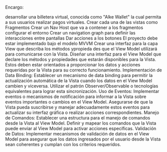 Encargo:

desarrollar una billetera virtual, conocida como "Alke Wallet" la cual permita a sus usuarios realizar pagos virtuales.
Crear cada una de las vistas como Fragmentos
Crear un Nav Host que va a contener a los fragmentos
configurar el entorno
Crear un navigation graph para definir las interacciones entre pantallas 
Dar acciones a los botones
El proyecto debe estar implementado bajo el modelo MVVM
Crear una interfaz para la capa View que describa los métodos ypropieda des que el View Model utilizará para comunicarse con la Vista.
Diseñar una interfaz para el View Model que declare los métodos y propiedades que estarán disponibles para la Vista. Estos deben estar
orientados a proporcionar los datos y acciones requeridas por la Vista para su correcto funcionamiento.
 Implementación de Data Binding:
Establecer un mecanismo de data binding para permitir la actualización automática de la Vista cuando los datos en el View Model cambien y
viceversa. Utilizar el patrón Observer/Observable o tecnologías equivalentes para lograr esta sincronización.
Uso de Eventos:
Implementar eventos o mecanismos de notificación para informar a la Vista sobre eventos importantes o cambios en el View Model. Asegurarse
de que la Vista pueda suscribirse y manejar adecuadamente estos eventos para actualizar su interfaz gráfica o realizar acciones correspondientes.
Manejo de Comandos:
Establecer una estructura para el manejo de comandos desde la Vista al View Model. Definir y mapear los comandos que la Vista puede enviar al View Model para activar acciones específicas.
Validación de Datos:
Implementar mecanismos de validación de datos en el View Model para asegurar que los datos ingresados por el usuario desde la Vista sean
coherentes y cumplan con los criterios requeridos.
